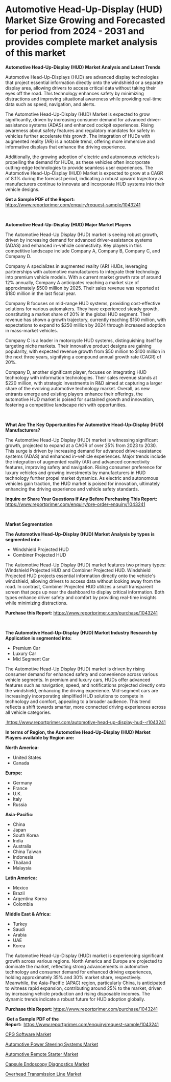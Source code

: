 <p><h1>Automotive Head-Up-Display (HUD) Market Size Growing and Forecasted for period from 2024 - 2031 and provides complete market analysis of this market</h1></p><p><strong>Automotive Head-Up-Display (HUD) Market Analysis and Latest Trends</strong></p>
<p><p>Automotive Head-Up-Displays (HUD) are advanced display technologies that project essential information directly onto the windshield or a separate display area, allowing drivers to access critical data without taking their eyes off the road. This technology enhances safety by minimizing distractions and improving situational awareness while providing real-time data such as speed, navigation, and alerts.</p><p>The Automotive Head-Up-Display (HUD) Market is expected to grow significantly, driven by increasing consumer demand for advanced driver-assistance systems (ADAS) and enhanced cockpit experiences. Rising awareness about safety features and regulatory mandates for safety in vehicles further accelerate this growth. The integration of HUDs with augmented reality (AR) is a notable trend, offering more immersive and informative displays that enhance the driving experience.</p><p>Additionally, the growing adoption of electric and autonomous vehicles is propelling the demand for HUDs, as these vehicles often incorporate cutting-edge technologies to provide seamless user experiences. The Automotive Head-Up-Display (HUD) Market is expected to grow at a CAGR of 8.1% during the forecast period, indicating a robust upward trajectory as manufacturers continue to innovate and incorporate HUD systems into their vehicle designs.</p></p>
<p><strong>Get a Sample PDF of the Report:&nbsp;</strong> <a href="https://www.reportprimer.com/enquiry/request-sample/1043241">https://www.reportprimer.com/enquiry/request-sample/1043241</a></p>
<p>&nbsp;</p>
<p><strong>Automotive Head-Up-Display (HUD) Major Market Players</strong></p>
<p><p>The Automotive Head-Up Display (HUD) market is seeing robust growth, driven by increasing demand for advanced driver-assistance systems (ADAS) and enhanced in-vehicle connectivity. Key players in this competitive landscape include Company A, Company B, Company C, and Company D.</p><p>Company A specializes in augmented reality (AR) HUDs, leveraging partnerships with automotive manufacturers to integrate their technology into premium vehicle models. With a current market growth rate of around 12% annually, Company A anticipates reaching a market size of approximately $500 million by 2025. Their sales revenue was reported at $180 million in the last fiscal year.</p><p>Company B focuses on mid-range HUD systems, providing cost-effective solutions for various automakers. They have experienced steady growth, constituting a market share of 20% in the global HUD segment. Their revenue has shown a growth trajectory, currently reaching $150 million, with expectations to expand to $250 million by 2024 through increased adoption in mass-market vehicles.</p><p>Company C is a leader in motorcycle HUD systems, distinguishing itself by targeting niche markets. Their innovative product designs are gaining popularity, with expected revenue growth from $50 million to $100 million in the next three years, signifying a compound annual growth rate (CAGR) of 20%.</p><p>Company D, another significant player, focuses on integrating HUD technology with information technologies. Their sales revenue stands at $220 million, with strategic investments in R&D aimed at capturing a larger share of the evolving automotive technology market. Overall, as new entrants emerge and existing players enhance their offerings, the automotive HUD market is poised for sustained growth and innovation, fostering a competitive landscape rich with opportunities.</p></p>
<p>&nbsp;</p>
<p><strong>What Are The Key Opportunities For Automotive Head-Up-Display (HUD) Manufacturers?</strong></p>
<p><p>The Automotive Head-Up Display (HUD) market is witnessing significant growth, projected to expand at a CAGR of over 25% from 2023 to 2030. This surge is driven by increasing demand for advanced driver-assistance systems (ADAS) and enhanced in-vehicle experiences. Major trends include the integration of augmented reality (AR) and advanced connectivity features, improving safety and navigation. Rising consumer preference for luxury vehicles and growing investments by manufacturers in HUD technology further propel market dynamics. As electric and autonomous vehicles gain traction, the HUD market is poised for innovation, ultimately enhancing the driving experience and vehicle safety standards.</p></p>
<p><strong>Inquire or Share Your Questions If Any Before Purchasing This Report:</strong> <a href="https://www.reportprimer.com/enquiry/pre-order-enquiry/1043241">https://www.reportprimer.com/enquiry/pre-order-enquiry/1043241</a></p>
<p>&nbsp;</p>
<p><strong>Market Segmentation</strong></p>
<p><strong>The Automotive Head-Up-Display (HUD) Market Analysis by types is segmented into:</strong></p>
<p><ul><li>Windshield Projected HUD</li><li>Combiner Projected HUD</li></ul></p>
<p><p>The Automotive Head-Up Display (HUD) market features two primary types: Windshield Projected HUD and Combiner Projected HUD. Windshield Projected HUD projects essential information directly onto the vehicle's windshield, allowing drivers to access data without looking away from the road. In contrast, Combiner Projected HUD utilizes a small transparent screen that pops up near the dashboard to display critical information. Both types enhance driver safety and comfort by providing real-time insights while minimizing distractions.</p></p>
<p><strong>Purchase this Report:&nbsp;</strong><a href="https://www.reportprimer.com/purchase/1043241">https://www.reportprimer.com/purchase/1043241</a></p>
<p>&nbsp;</p>
<p><strong>The Automotive Head-Up-Display (HUD) Market Industry Research by Application is segmented into:</strong></p>
<p><ul><li>Premium Car</li><li>Luxury Car</li><li>Mid Segment Car</li></ul></p>
<p><p>The Automotive Head-Up Display (HUD) market is driven by rising consumer demand for enhanced safety and convenience across various vehicle segments. In premium and luxury cars, HUDs offer advanced features such as navigation, speed, and notifications projected directly onto the windshield, enhancing the driving experience. Mid-segment cars are increasingly incorporating simplified HUD solutions to compete in technology and comfort, appealing to a broader audience. This trend reflects a shift towards smarter, more connected driving experiences across all vehicle categories.</p></p>
<p><a href="https://www.reportprimer.com/automotive-head-up-display-hud--r1043241">&nbsp;https://www.reportprimer.com/automotive-head-up-display-hud--r1043241</a></p>
<p><strong>In terms of Region, the Automotive Head-Up-Display (HUD) Market Players available by Region are:</strong></p>
<p>
    <p> <strong> North America: </strong>
        <ul>
            <li>United States</li>
            <li>Canada</li>
        </ul>
        </p> 
    <p> <strong> Europe: </strong>
        <ul>
            <li>Germany</li>
            <li>France</li>
            <li>U.K.</li>
            <li>Italy</li>
            <li>Russia</li>
        </ul>
        </p> 
    <p> <strong> Asia-Pacific: </strong>
        <ul>
            <li>China</li>
            <li>Japan</li>
            <li>South Korea</li>
            <li>India</li>
            <li>Australia</li>
            <li>China Taiwan</li>
            <li>Indonesia</li>
            <li>Thailand</li>
            <li>Malaysia</li>
        </ul>
        </p> 
    <p> <strong> Latin America: </strong>
        <ul>
            <li>Mexico</li>
            <li>Brazil</li>
            <li>Argentina Korea</li>
            <li>Colombia</li>
        </ul>
        </p> 
    <p> <strong> Middle East & Africa: </strong>
        <ul>
            <li>Turkey</li>
            <li>Saudi</li>
            <li>Arabia</li>
            <li>UAE</li>
            <li>Korea</li>
        </ul>
    </p>
    </p>
<p><p>The Automotive Head-Up-Display (HUD) market is experiencing significant growth across various regions. North America and Europe are projected to dominate the market, reflecting strong advancements in automotive technology and consumer demand for enhanced driving experiences, holding approximately 35% and 30% market share, respectively. Meanwhile, the Asia-Pacific (APAC) region, particularly China, is anticipated to witness rapid expansion, contributing around 25% to the market, driven by increasing vehicle production and rising disposable incomes. The dynamic trends indicate a robust future for HUD adoption globally.</p></p>
<p><strong>Purchase this Report: </strong><a href="https://www.reportprimer.com/purchase/1043241">https://www.reportprimer.com/purchase/1043241</a></p>
<p>&nbsp;<strong>Get a Sample PDF of the Report:&nbsp;&nbsp;</strong><a href="https://www.reportprimer.com/enquiry/request-sample/1043241">https://www.reportprimer.com/enquiry/request-sample/1043241</a></p>
<p><strong></strong></p>
<p><p><a href="https://www.linkedin.com/pulse/insights-cpg-software-market-share-competitive-landscape-period-ni69f">CPG Software Market</a></p><p><a href="https://medium.com/@kacrimipp/insights-into-the-automotive-power-steering-systems-industry-market-financial-status-market-size-005b8f1c3b83?postPublishedType=repub">Automotive Power Steering Systems Market</a></p><p><a href="https://github.com/Alanbrewer218/Market-Research-Report-List-1/blob/main/automotive-remote-starter-market.md">Automotive Remote Starter Market</a></p><p><a href="https://medium.com/@kacrimipp/capsule-endoscopy-diagnostics-market-trends-and-market-growth-outlook-2024-2031-cc905a12744e?postPublishedType=repub">Capsule Endoscopy Diagnostics Market</a></p><p><a href="https://issuu.com/reportprime-2/docs/overhead-transmission-line-market-s_d4fb5285487067">Overhead Transmission Line Market</a></p></p>